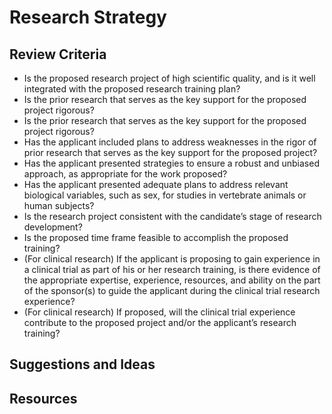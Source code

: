# Research Strategy

## Review Criteria

* Is the proposed research project of high scientific quality, and is it well integrated with the proposed research training plan?
* Is the prior research that serves as the key support for the proposed project rigorous? 
* Is the prior research that serves as the key support for the proposed project rigorous? 
* Has the applicant included plans to address weaknesses in the rigor of prior research that serves as the key support for the proposed project? 
* Has the applicant presented strategies to ensure a robust and unbiased approach, as appropriate for the work proposed? 
* Has the applicant presented adequate plans to address relevant biological variables, such as sex, for studies in vertebrate animals or human subjects? 
* Is the research project consistent with the candidate’s stage of research development? 
* Is the proposed time frame feasible to accomplish the proposed training? 
* (For clinical research) If the applicant is proposing to gain experience in a clinical trial as part of his or her research training, is there evidence of the appropriate expertise, experience, resources, and ability on the part of the sponsor(s) to guide the applicant during the clinical trial research experience? 
* (For clinical research) If proposed, will the clinical trial experience contribute to the proposed project and/or the applicant’s research training?

## Suggestions and Ideas

## Resources